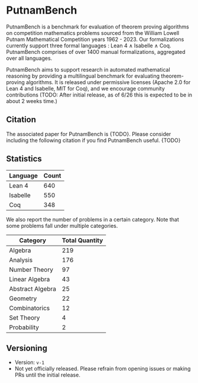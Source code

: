 # PutnamBench

PutnamBench is a benchmark for evaluation of theorem proving algorithms on competition mathematics problems sourced from the William Lowell Putnam Mathematical Competition years 1962 - 2023. Our formalizations currently support three formal languages : Lean 4 $\land$ Isabelle $\land$ Coq. PutnamBench comprises of over 1400 manual formalizations, aggregated over all languages.

PutnamBench aims to support research in automated mathematical reasoning by providing a multilingual benchmark for evaluating theorem-proving algorithms. It is released under permissive licenses (Apache 2.0 for Lean 4 and Isabelle, MIT for Coq), and we encourage community contributions (TODO: After initial release, as of 6/26 this is expected to be in about 2 weeks time.)

## Citation
The associated paper for PutnamBench is {TODO}. Please consider including the following citation if you find PutnamBench useful.
{TODO}

## Statistics 
| Language      | Count          |
| ------------- | -------------- |
| Lean 4        | 640            |
| Isabelle      | 550            |
| Coq           | 348            |

We also report the number of problems in a certain category. Note that some problems fall under multiple categories.

| Category         | Total Quantity | 
| ---------------- | -------------- | 
| Algebra          | 219            | 
| Analysis         | 176            |
| Number Theory    | 97             | 
| Linear Algebra   | 43             | 
| Abstract Algebra | 25             | 
| Geometry         | 22             | 
| Combinatorics    | 12              | 
| Set Theory       | 4              | 
| Probability      | 2              | 


## Versioning
- Version: `v-1`
- Not yet officially released. Please refrain from opening issues or making PRs until the initial release.
